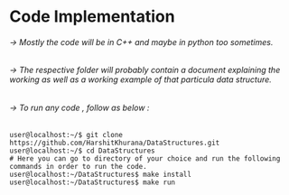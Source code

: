 # Code Implementation 

###### -> Mostly the code will be in C++ and maybe in python too sometimes.
###### -> The respective folder will probably contain a document explaining the working as well as a working example  of that particula data structure.
###### -> To run any code , follow as below :

```
user@localhost:~/$ git clone https://github.com/HarshitKhurana/DataStructures.git
user@localhost:~/$ cd DataStructures
# Here you can go to directory of your choice and run the following commands in order to run the code.
user@localhost:~/DataStructures$ make install
user@localhost:~/DataStructures$ make run

```

